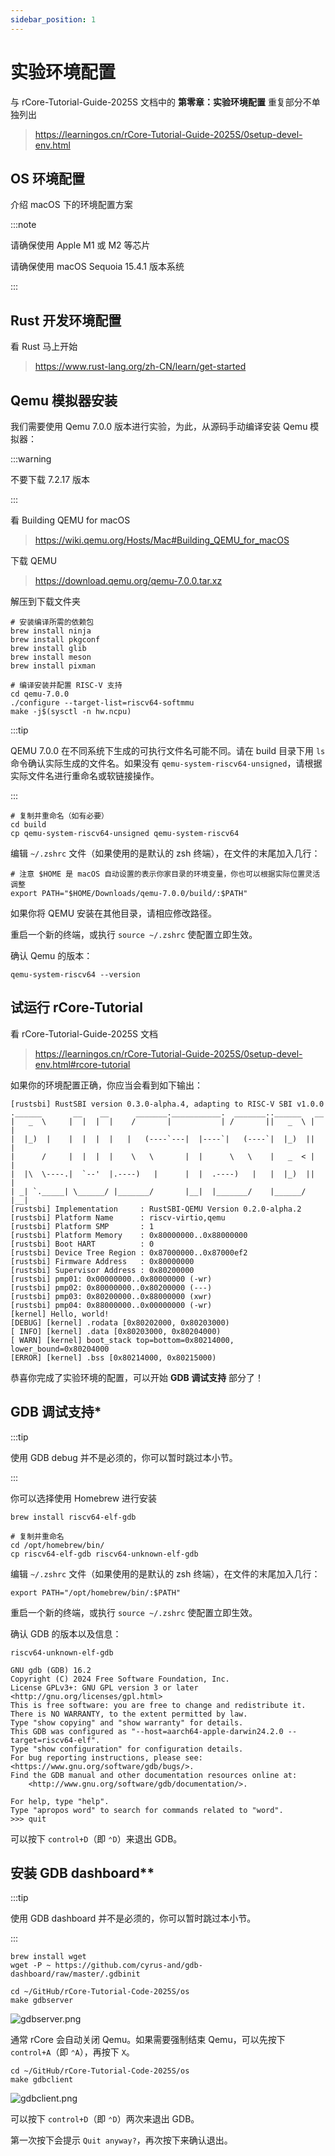 ```yaml
---
sidebar_position: 1
---
```


# 实验环境配置

与 rCore-Tutorial-Guide-2025S 文档中的 **第零章：实验环境配置** 重复部分不单独列出

> https://learningos.cn/rCore-Tutorial-Guide-2025S/0setup-devel-env.html

## OS 环境配置

介绍 macOS 下的环境配置方案

:::note

请确保使用 Apple M1 或 M2 等芯片

请确保使用 macOS Sequoia 15.4.1 版本系统

:::

## Rust 开发环境配置

看 Rust 马上开始

> https://www.rust-lang.org/zh-CN/learn/get-started

## Qemu 模拟器安装

我们需要使用 Qemu 7.0.0 版本进行实验，为此，从源码手动编译安装 Qemu 模拟器：

:::warning

不要下载 7.2.17 版本

:::

看 Building QEMU for macOS

> https://wiki.qemu.org/Hosts/Mac#Building_QEMU_for_macOS

下载 QEMU

> https://download.qemu.org/qemu-7.0.0.tar.xz

解压到下载文件夹

```shell
# 安装编译所需的依赖包
brew install ninja
brew install pkgconf
brew install glib
brew install meson
brew install pixman

# 编译安装并配置 RISC-V 支持
cd qemu-7.0.0
./configure --target-list=riscv64-softmmu
make -j$(sysctl -n hw.ncpu)
```

:::tip

QEMU 7.0.0 在不同系统下生成的可执行文件名可能不同。请在 build 目录下用 `ls` 命令确认实际生成的文件名。如果没有
`qemu-system-riscv64-unsigned`，请根据实际文件名进行重命名或软链接操作。

:::

```shell
# 复制并重命名（如有必要）
cd build
cp qemu-system-riscv64-unsigned qemu-system-riscv64
```

编辑 `~/.zshrc` 文件（如果使用的是默认的 zsh 终端），在文件的末尾加入几行：

```shell
# 注意 $HOME 是 macOS 自动设置的表示你家目录的环境变量，你也可以根据实际位置灵活调整
export PATH="$HOME/Downloads/qemu-7.0.0/build/:$PATH"
```

如果你将 QEMU 安装在其他目录，请相应修改路径。

重启一个新的终端，或执行 `source ~/.zshrc` 使配置立即生效。

确认 Qemu 的版本：

```shell
qemu-system-riscv64 --version
```

## 试运行 rCore-Tutorial

看 rCore-Tutorial-Guide-2025S 文档

> https://learningos.cn/rCore-Tutorial-Guide-2025S/0setup-devel-env.html#rcore-tutorial

如果你的环境配置正确，你应当会看到如下输出：

```
[rustsbi] RustSBI version 0.3.0-alpha.4, adapting to RISC-V SBI v1.0.0
.______       __    __      _______.___________.  _______..______   __
|   _  \     |  |  |  |    /       |           | /       ||   _  \ |  |
|  |_)  |    |  |  |  |   |   (----`---|  |----`|   (----`|  |_)  ||  |
|      /     |  |  |  |    \   \       |  |      \   \    |   _  < |  |
|  |\  \----.|  `--'  |.----)   |      |  |  .----)   |   |  |_)  ||  |
| _| `._____| \______/ |_______/       |__|  |_______/    |______/ |__|
[rustsbi] Implementation     : RustSBI-QEMU Version 0.2.0-alpha.2
[rustsbi] Platform Name      : riscv-virtio,qemu
[rustsbi] Platform SMP       : 1
[rustsbi] Platform Memory    : 0x80000000..0x88000000
[rustsbi] Boot HART          : 0
[rustsbi] Device Tree Region : 0x87000000..0x87000ef2
[rustsbi] Firmware Address   : 0x80000000
[rustsbi] Supervisor Address : 0x80200000
[rustsbi] pmp01: 0x00000000..0x80000000 (-wr)
[rustsbi] pmp02: 0x80000000..0x80200000 (---)
[rustsbi] pmp03: 0x80200000..0x88000000 (xwr)
[rustsbi] pmp04: 0x88000000..0x00000000 (-wr)
[kernel] Hello, world!
[DEBUG] [kernel] .rodata [0x80202000, 0x80203000)
[ INFO] [kernel] .data [0x80203000, 0x80204000)
[ WARN] [kernel] boot_stack top=bottom=0x80214000, lower_bound=0x80204000
[ERROR] [kernel] .bss [0x80214000, 0x80215000)
```

恭喜你完成了实验环境的配置，可以开始 **GDB 调试支持** 部分了！

## GDB 调试支持\*

:::tip

使用 GDB debug 并不是必须的，你可以暂时跳过本小节。

:::

你可以选择使用 Homebrew 进行安装

```shell
brew install riscv64-elf-gdb
```

```shell
# 复制并重命名
cd /opt/homebrew/bin/
cp riscv64-elf-gdb riscv64-unknown-elf-gdb
```

编辑 `~/.zshrc` 文件（如果使用的是默认的 zsh 终端），在文件的末尾加入几行：

```shell
export PATH="/opt/homebrew/bin/:$PATH"
```

重启一个新的终端，或执行 `source ~/.zshrc` 使配置立即生效。

确认 GDB 的版本以及信息：

```shell
riscv64-unknown-elf-gdb
```

```
GNU gdb (GDB) 16.2
Copyright (C) 2024 Free Software Foundation, Inc.
License GPLv3+: GNU GPL version 3 or later <http://gnu.org/licenses/gpl.html>
This is free software: you are free to change and redistribute it.
There is NO WARRANTY, to the extent permitted by law.
Type "show copying" and "show warranty" for details.
This GDB was configured as "--host=aarch64-apple-darwin24.2.0 --target=riscv64-elf".
Type "show configuration" for configuration details.
For bug reporting instructions, please see:
<https://www.gnu.org/software/gdb/bugs/>.
Find the GDB manual and other documentation resources online at:
    <http://www.gnu.org/software/gdb/documentation/>.

For help, type "help".
Type "apropos word" to search for commands related to "word".
>>> quit
```

可以按下 `control+D`（即 `⌃D`）来退出 GDB。

## 安装 GDB dashboard\*\*

:::tip

使用 GDB dashboard 并不是必须的，你可以暂时跳过本小节。

:::

```shell
brew install wget
wget -P ~ https://github.com/cyrus-and/gdb-dashboard/raw/master/.gdbinit
```

```shell
cd ~/GitHub/rCore-Tutorial-Code-2025S/os
make gdbserver
```

![gdbserver.png](image/gdbserver.png)

通常 rCore 会自动关闭 Qemu。如果需要强制结束 Qemu，可以先按下 `control+A`（即 `⌃A`），再按下 `X`。

```shell
cd ~/GitHub/rCore-Tutorial-Code-2025S/os
make gdbclient
```

![gdbclient.png](image/gdbclient.png)

可以按下 `control+D`（即 `⌃D`）两次来退出 GDB。

第一次按下会提示 `Quit anyway?`，再次按下来确认退出。
